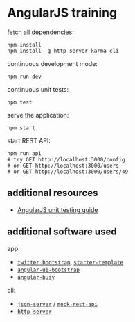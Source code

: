 AngularJS training
==================

fetch all dependencies:

    npm install
    npm install -g http-server karma-cli

continuous development mode:

    npm run dev

continuous unit tests:

    npm test

serve the application:

    npm start

start REST API:

    npm run api
    # try GET http://localhost:3000/config
    # or GET http://localhost:3000/users
    # or GET http://localhost:3000/users/49

additional resources
--------------------

 * [AngularJS unit testing guide](https://docs.angularjs.org/guide/unit-testing)

additional software used
------------------------

app:

 * [`twitter bootstrap`](http://getbootstrap.com/), [`starter-template`](http://getbootstrap.com/examples/starter-template/)
 * [`angular-ui-bootstrap`](https://angular-ui.github.io/bootstrap/)
 * [`angular-busy`](https://github.com/cgross/angular-busy)

cli:

 * [`json-server`](https://github.com/typicode/json-server) / [`mock-rest-api`](https://github.com/ducin-public/mock-rest-api)
 * [`http-server`](https://github.com/indexzero/http-server)
